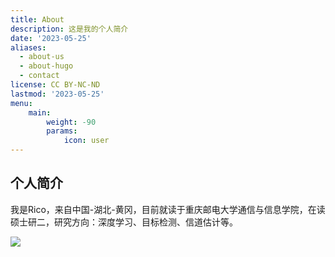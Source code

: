 ```yaml
---
title: About
description: 这是我的个人简介
date: '2023-05-25'
aliases:
  - about-us
  - about-hugo
  - contact
license: CC BY-NC-ND
lastmod: '2023-05-25'
menu:
    main: 
        weight: -90
        params:
            icon: user
---
```


## **个人简介**

​	我是Rico，来自中国-湖北-黄冈，目前就读于重庆邮电大学通信与信息学院，在读硕士研二，研究方向：深度学习、目标检测、信道估计等。

![](E:\Workspace\02_App_Files\06_Mine_Github\rico-blog\exampleSite\content\page\about\兔子_02.jpg)
